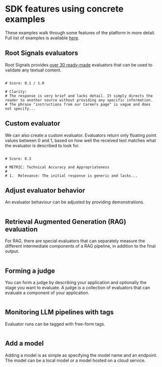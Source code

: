 # SDK features using concrete examples

These examples walk through some features of the platform in more detail.  
Full list of examples is available [here](https://github.com/root-signals/rs-python-sdk/tree/main/examples).

## Root Signals evaluators

Root Signals provides [over 30 ready-made](https://docs.rootsignals.ai/quick-start/usage/evaluators#list-of-evaluators-maintained-by-root-signals) evaluators that can be used to validate any textual content.


```{literalinclude} ../examples/preset_evaluator.py
```
```shell
# Score: 0.1 / 1.0

# Clarity:
# The response is very brief and lacks detail. It simply directs the reader to another source without providing any specific information.
# The phrase "instructions from our Careers page" is vague and does not specify...
```


## Custom evaluator

We can also create a custom evaluator. Evaluators return only floating point values between 0 and 1, based on how well the received text matches what the evaluator is described to look for.

```{literalinclude} ../examples/custom_evaluator.py
```
```shell
# Score: 0.3

# METRIC: Technical Accuracy and Appropriateness
# 
# 1.  Relevance: The initial response is generic and lacks...
```


## Adjust evaluator behavior

An evaluator behaviour can be adjusted by providing demonstrations.

```{literalinclude} ../examples/calibration.py
```


## Retrieval Augmented Generation (RAG) evaluation

For RAG, there are special evaluators that can separately measure the different intermediate components of a RAG pipeline, in addition to the final output. 

```{literalinclude} ../examples/run_rag.py
```

## Forming a judge

You can form a judge by describing your application and optionally the stage you want to evaluate. A judge is a collection of evaluators that can evaluate a component of your application.

```{literalinclude} ../examples/simple_judge.py
```


## Monitoring LLM pipelines with tags

Evaluator runs can be tagged with free-form tags.

```{literalinclude} ../examples/run_tagging.py
```


## Add a model

Adding a model is as simple as specifying the model name and an endpoint. The model can be a local model or a model hosted on a cloud service.

```{literalinclude} ../examples/model.py
```

